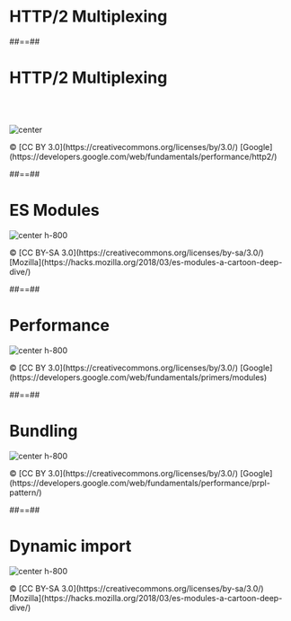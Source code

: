<!-- .slide: class="transition-white sfeir-bg-blue" -->

# HTTP/2 Multiplexing

##==##

# HTTP/2 Multiplexing

<br><br>

![center](./assets/images/PRPL/multiplexing01.svg)

<p class="copyright">
© [CC BY 3.0](https://creativecommons.org/licenses/by/3.0/) [Google](https://developers.google.com/web/fundamentals/performance/http2/)
</p>

##==##

# ES Modules

![center h-800](./assets/images/PRPL/es_module.png)

<p class="copyright">
© [CC BY-SA 3.0](https://creativecommons.org/licenses/by-sa/3.0/) [Mozilla](https://hacks.mozilla.org/2018/03/es-modules-a-cartoon-deep-dive/)
</p>

##==##

# Performance

![center h-800](./assets/images/PRPL/renderer-main-thread-time-breakdown.png)

<p class="copyright">
© [CC BY 3.0](https://creativecommons.org/licenses/by/3.0/) [Google](https://developers.google.com/web/fundamentals/primers/modules)
</p>

##==##

# Bundling

![center h-800](./assets/images/PRPL/app-build-bundles.png)

<p class="copyright">
© [CC BY 3.0](https://creativecommons.org/licenses/by/3.0/) [Google](https://developers.google.com/web/fundamentals/performance/prpl-pattern/)
</p>

##==##

# Dynamic import

![center h-800](./assets/images/PRPL/dynamic_import_graph.png)

<p class="copyright">
© [CC BY-SA 3.0](https://creativecommons.org/licenses/by-sa/3.0/) [Mozilla](https://hacks.mozilla.org/2018/03/es-modules-a-cartoon-deep-dive/)
</p>

<!--

# lazy loading w/ Webpack

<br><br>

```javascript
async function getComponent() {
  var element = document.createElement('div');
  const { default: _ } = await import(/* webpackChunkName: "lodash" */ 'lodash');

  element.innerHTML = _.join(['Hello', 'webpack'], ' ');

  return element;
}
``` -->
